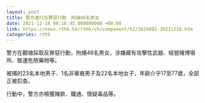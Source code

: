 ```yaml
---
layout: post
title: 警方進行反罪惡行動　拘捕46名男女
date: 2021-12-18 08:16:45.000000000 +08:00
link: https://news.rthk.hk/rthk/ch/component/k2/1624802-20211218.htm
categories: rthk
---
```


警方在觀塘採取反罪惡行動，拘捕46名男女，涉嫌藏有攻擊性武器、經營賭博場所、販運危險藥物等。

被捕的23名本地男子、1名非華裔男子及22名本地女子，年齡介乎17至77歲，全部正被扣查。

行動中，警方亦檢獲賭款、鐵通、懷疑毒品等。
